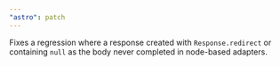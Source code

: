 ```yaml
---
"astro": patch
---
```


Fixes a regression where a response created with `Response.redirect` or containing `null` as the body never completed in node-based adapters.
